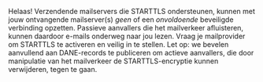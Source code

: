 Helaas! Verzendende mailservers die STARTTLS ondersteunen, kunnen met jouw ontvangende mailserver(s) *geen* of een *onvoldoende* beveiligde verbinding opzetten. Passieve aanvallers die het mailverkeer afluisteren, kunnen daardoor e-mails onderweg naar jou lezen. Vraag je mailprovider om STARTTLS te activeren en veilig in te stellen. Let op: we bevelen aanvullend aan DANE-records te publiceren om actieve aanvallers, die door manipulatie van het mailverkeer de STARTTLS-encryptie kunnen verwijderen, tegen te gaan.
